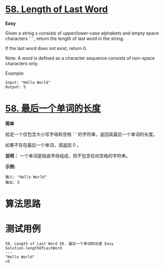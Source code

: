 # [58. Length of Last Word][enTitle]

**Easy**

Given a string s consists of upper/lower-case alphabets and empty space characters  *' '* , return the length of last word in the string.

If the last word does not exist, return 0.

Note: A word is defined as a character sequence consists of non-space characters only.

Example:

```
Input: "Hello World"
Output: 5

```


# [58. 最后一个单词的长度][cnTitle]

**简单**

给定一个仅包含大小写字母和空格  *' '*  的字符串，返回其最后一个单词的长度。

如果不存在最后一个单词，请返回 0 。

**说明：** 一个单词是指由字母组成，但不包含任何空格的字符串。

**示例:** 

```
输入: "Hello World"
输出: 5

```


# 算法思路

# 测试用例
```
58. Length of Last Word 58. 最后一个单词的长度 Easy
Solution.lengthOfLastWord
---
"Hello World"
=5
```

[enTitle]: https://leetcode.com/problems/length-of-last-word/
[cnTitle]: https://leetcode-cn.com/problems/length-of-last-word/

